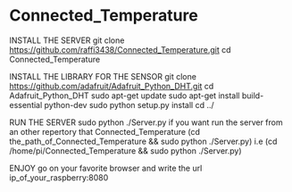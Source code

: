 # Connected_Temperature

INSTALL THE SERVER
git clone https://github.com/raffi3438/Connected_Temperature.git
cd Connected_Temperature

INSTALL THE LIBRARY FOR THE SENSOR
git clone https://github.com/adafruit/Adafruit_Python_DHT.git
cd Adafruit_Python_DHT
sudo apt-get update
sudo apt-get install build-essential python-dev
sudo python setup.py install
cd ../

RUN THE SERVER
sudo python ./Server.py
if you want run the server from an other repertory that Connected_Temperature (cd the_path_of_Connected_Temperature && sudo python ./Server.py)
i.e (cd /home/pi/Connected_Temperature && sudo python ./Server.py)

ENJOY
go on your favorite browser and write the url ip_of_your_raspberry:8080

